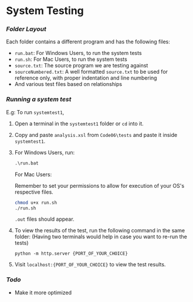 # System Testing

### _Folder Layout_

Each folder contains a different program and has the following files:

- `run.bat`: For Windows Users, to run the system tests
- `run.sh`: For Mac Users, to run the system tests
- `source.txt`: The source program we are testing against
- `sourceNumbered.txt`: A well formatted `source.txt` to be used for reference only,
  with proper indentation and line numbering
- And various test files based on relationships

### _Running a system test_

E.g: To run `systemtest1`,

1.  Open a terminal in the `systemtest1` folder or `cd` into it.
2.  Copy and paste `analysis.xsl` from `Code06\tests` and paste it inside `systemtest1`.
3.  For Windows Users, run:

    ```bat
    .\run.bat
    ```

    For Mac Users:

    Remember to set your permissions to allow for execution of your OS's respective files.

    ```bash
    chmod u+x run.sh
    ./run.sh
    ```

    `.out` files should appear.

4.  To view the results of the test, run the following command in the same folder:
    (Having two terminals would help in case you want to re-run the tests)

    `python -m http.server {PORT_OF_YOUR_CHOICE}`

5.  Visit `localhost:{PORT_OF_YOUR_CHOICE}` to view the test results.

### _Todo_

- Make it more optimized

